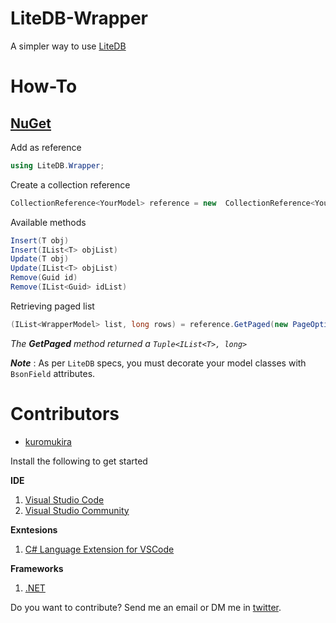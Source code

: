 # LiteDB-Wrapper
A simpler way to use [LiteDB](https://github.com/mbdavid/LiteDB)

# How-To

## [NuGet](https://www.nuget.org/packages/LiteDB.Wrapper/)

Add as reference
```c#
using LiteDB.Wrapper;
```

Create a collection reference
```c#
CollectionReference<YourModel> reference = new  CollectionReference<YourModel>("mydatabase.db", "my_collection");
```

Available methods
```c#
Insert(T obj)
Insert(IList<T> objList)
Update(T obj)
Update(IList<T> objList)
Remove(Guid id)
Remove(IList<Guid> idList)
```

Retrieving paged list
```c#
(IList<WrapperModel> list, long rows) = reference.GetPaged(new PageOptions(0, 10), new SortOptions(SortOptions.Order.DSC, "_id"));
```
*The **GetPaged** method returned a ```Tuple<IList<T>, long>```*

***Note*** : As per ``` LiteDB ``` specs, you must decorate your model classes with ```BsonField``` attributes.

# Contributors
- [kuromukira](https://www.twitter.com/norgelera)

Install the following to get started

**IDE**
1. [Visual Studio Code](https://code.visualstudio.com/) 
2. [Visual Studio Community](https://visualstudio.microsoft.com/downloads/)

**Exntesions**
1. [C# Language Extension for VSCode](https://marketplace.visualstudio.com/items?itemName=ms-vscode.csharp)

**Frameworks**
1. [.NET](https://www.microsoft.com/net/download)


Do you want to contribute? Send me an email or DM me in [twitter](https://www.twitter.com/norgelera).